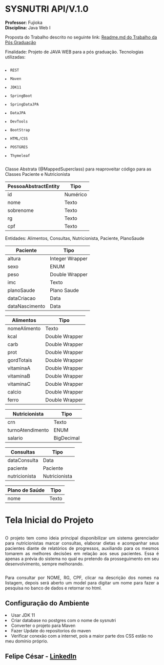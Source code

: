 # SYSNUTRI API/V.1.0

<b>Professor:</b> Fujioka
<br/>
<b>Disciplina:</b> Java Web I

Proposta do Trabalho descrito no seguinte link: <a href="https://github.com/felipecesargomes/pos-javaweb/blob/master/README.md" rel="nofollow">Readme.md do Trabalho da Pós Graduação</a></p></h2>

Finalidade: Projeto de JAVA WEB para a pós graduação. Tecnologias utilizadas:

<pre><code>
<li>REST</li>
<li>Maven</li>
<li>JDK11</li>
<li>SpringBoot</li>
<li>SpringDataJPA</li>
<li>DataJPA</li>
<li>DevTools</li>
<li>BootStrap</li>
<li>HTML/CSS</li>
<li>POSTGRES</li>
<li>Thymeleaf</li> </pre></code>

Classe Abstrata (@MappedSuperclass) para reaproveitar código para as Classes Paciente e Nutricionista

<table>
<thead>
<tr>
<th>PessoaAbstractEntity</th>
<th>Tipo</th>
</tr>
</thead>
<tbody>
<tr>
<td>id</td>
<td>Numérico</td>
</tr>
<tr>
<td>nome</td>
<td>Texto</td>
</tr>
<tr>
<td>sobrenome</td>
<td>Texto</td>
</tr>
<tr>
<td>rg</td>
<td>Texto</td>
</tr>
<tr>
<td>cpf</td>
<td>Texto</td>
</tr>
</tbody>
</table>

Entidades:
Alimentos, Consultas, Nutricionista, Paciente, PlanoSaude

<table>
<thead>
<tr>
<th>Paciente</th>
<th>Tipo</th>
</tr>
</thead>
<tbody>
<tr>
<td>altura</td>
<td>Integer Wrapper</td>
</tr>
<tr>
<td>sexo</td>
<td>ENUM</td>
</tr>
<tr>
<td>peso</td>
<td>Double Wrapper</td>
</tr>
<tr>
<td>imc</td>
<td>Texto</td>
</tr>
<tr>
<td>planoSaude</td>
<td>Plano Saude</td>
</tr>
<tr>
<td>dataCriacao</td>
<td>Data</td>
</tr>
<tr>
<td>dataNascimento</td>
<td>Data</td>
</tr>
</tbody>
</table>

<table>
<thead>
<tr>
<th>Alimentos</th>
<th>Tipo</th>
</tr>
</thead>
<tbody>
<tr>
<td>nomeAlimento</td>
<td>Texto</td>
</tr>
<tr>
<td>kcal</td>
<td>Double Wrapper</td>
</tr>
<tr>
<td>carb</td>
<td>Double Wrapper</td>
</tr>
<tr>
<td>prot</td>
<td>Double Wrapper</td>
</tr>
<td>gordTotais</td>
<td>Double Wrapper</td>
</tr>
<td>vitaminaA</td>
<td>Double Wrapper</td>
</tr>
<td>vitaminaB</td>
<td>Double Wrapper</td>
</tr>
<td>vitaminaC</td>
<td>Double Wrapper</td>
</tr>
<td>calcio</td>
<td>Double Wrapper</td>  
</tr>
<td>ferro</td>
<td>Double Wrapper</td> 
</tr>
</tbody>
</table>


<table>
<thead>
<tr>
<th>Nutricionista</th>
<th>Tipo</th>
</tr>
</thead>
<tbody>
<tr>
<td>crn</td>
<td>Texto</td>
</tr>
<tr>
<td>turnoAtendimento</td>
<td>ENUM</td>
</tr>
<tr>
<td>salario</td>
<td>BigDecimal</td>
</tr>
</tbody>
</table>

<table>
<thead>
<tr>
<th>Consultas</th>
<th>Tipo</th>
</tr>
</thead>
<tbody>
<tr>
<td>dataConsulta</td>
<td>Data</td>
</tr>
<tr>
<td>paciente</td>
<td>Paciente</td>
</tr>
<tr>
<td>nutricionista</td>
<td>Nutricionista</td>
</tr>
</tbody>
</table>

<table>
<thead>
<tr>
<th>Plano de Saúde</th>
<th>Tipo</th>
</tr>
</thead>
<tbody>
<tr>
<td>nome</td>
<td>Texto</td>
</tr>
</tbody>
</table>

<h1>Tela Inicial do Projeto</h1>
<img src="https://felipecesargomes.com.br/sysnutri-home.png" alt="" style="max-width:100%;">

<p align="justify">O projeto tem como ideia principal disponibilizar um sistema gerenciador para nutricionistas marcar consultas, elaborar dietas e acompanhar seus pacientes diante de relatórios de progressos, auxiliando para os mesmos tomarem as melhores decisões em relação aos seus pacientes. Essa é apenas a prévia do sistema no qual eu pretendo da prosseguimento em seu desenvolvimento, sempre melhorando.</p>

<img src="https://felipecesargomes.com.br/sysnutri.png" alt="" style="max-width:100%;">

<p align="justify">Para consultar por NOME, RG, CPF, clicar na descrição dos nomes na listagem, depois será aberto um model para digitar um nome para fazer a pesquisa no banco de dados e retornar no html.</p>

<h2>Configuração do Ambiente</h2>

<li>Usar JDK 11</li>
<li>Criar database no postgres com o nome de sysnutri</li>
<li>Converter o projeto para Maven</li>
<li>Fazer Update do repositorios do maven</li>
<li>Verificar conexão com a internet, pois a maior parte dos CSS estão no meu domínio próprio.</li>

<h2><p>Felipe César - <a href="https://www.linkedin.com/in/felipe-c%C3%A9sar-296145162/" rel="nofollow">LinkedIn</a></p></h2>
